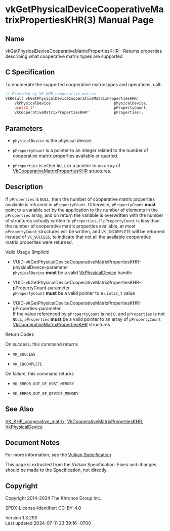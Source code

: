 # vkGetPhysicalDeviceCooperativeMatrixPropertiesKHR(3) Manual Page

## Name

vkGetPhysicalDeviceCooperativeMatrixPropertiesKHR - Returns properties
describing what cooperative matrix types are supported



## <a href="#_c_specification" class="anchor"></a>C Specification

To enumerate the supported cooperative matrix types and operations,
call:

``` c
// Provided by VK_KHR_cooperative_matrix
VkResult vkGetPhysicalDeviceCooperativeMatrixPropertiesKHR(
    VkPhysicalDevice                            physicalDevice,
    uint32_t*                                   pPropertyCount,
    VkCooperativeMatrixPropertiesKHR*           pProperties);
```

## <a href="#_parameters" class="anchor"></a>Parameters

- `physicalDevice` is the physical device.

- `pPropertyCount` is a pointer to an integer related to the number of
  cooperative matrix properties available or queried.

- `pProperties` is either `NULL` or a pointer to an array of
  [VkCooperativeMatrixPropertiesKHR](https://registry.khronos.org/vulkan/specs/1.3-extensions/man/html/VkCooperativeMatrixPropertiesKHR.html)
  structures.

## <a href="#_description" class="anchor"></a>Description

If `pProperties` is `NULL`, then the number of cooperative matrix
properties available is returned in `pPropertyCount`. Otherwise,
`pPropertyCount` **must** point to a variable set by the application to
the number of elements in the `pProperties` array, and on return the
variable is overwritten with the number of structures actually written
to `pProperties`. If `pPropertyCount` is less than the number of
cooperative matrix properties available, at most `pPropertyCount`
structures will be written, and `VK_INCOMPLETE` will be returned instead
of `VK_SUCCESS`, to indicate that not all the available cooperative
matrix properties were returned.

Valid Usage (Implicit)

- <a
  href="#VUID-vkGetPhysicalDeviceCooperativeMatrixPropertiesKHR-physicalDevice-parameter"
  id="VUID-vkGetPhysicalDeviceCooperativeMatrixPropertiesKHR-physicalDevice-parameter"></a>
  VUID-vkGetPhysicalDeviceCooperativeMatrixPropertiesKHR-physicalDevice-parameter  
  `physicalDevice` **must** be a valid
  [VkPhysicalDevice](https://registry.khronos.org/vulkan/specs/1.3-extensions/man/html/VkPhysicalDevice.html) handle

- <a
  href="#VUID-vkGetPhysicalDeviceCooperativeMatrixPropertiesKHR-pPropertyCount-parameter"
  id="VUID-vkGetPhysicalDeviceCooperativeMatrixPropertiesKHR-pPropertyCount-parameter"></a>
  VUID-vkGetPhysicalDeviceCooperativeMatrixPropertiesKHR-pPropertyCount-parameter  
  `pPropertyCount` **must** be a valid pointer to a `uint32_t` value

- <a
  href="#VUID-vkGetPhysicalDeviceCooperativeMatrixPropertiesKHR-pProperties-parameter"
  id="VUID-vkGetPhysicalDeviceCooperativeMatrixPropertiesKHR-pProperties-parameter"></a>
  VUID-vkGetPhysicalDeviceCooperativeMatrixPropertiesKHR-pProperties-parameter  
  If the value referenced by `pPropertyCount` is not `0`, and
  `pProperties` is not `NULL`, `pProperties` **must** be a valid pointer
  to an array of `pPropertyCount`
  [VkCooperativeMatrixPropertiesKHR](https://registry.khronos.org/vulkan/specs/1.3-extensions/man/html/VkCooperativeMatrixPropertiesKHR.html)
  structures

Return Codes

On success, this command returns  
- `VK_SUCCESS`

- `VK_INCOMPLETE`

On failure, this command returns  
- `VK_ERROR_OUT_OF_HOST_MEMORY`

- `VK_ERROR_OUT_OF_DEVICE_MEMORY`

## <a href="#_see_also" class="anchor"></a>See Also

[VK_KHR_cooperative_matrix](https://registry.khronos.org/vulkan/specs/1.3-extensions/man/html/VK_KHR_cooperative_matrix.html),
[VkCooperativeMatrixPropertiesKHR](https://registry.khronos.org/vulkan/specs/1.3-extensions/man/html/VkCooperativeMatrixPropertiesKHR.html),
[VkPhysicalDevice](https://registry.khronos.org/vulkan/specs/1.3-extensions/man/html/VkPhysicalDevice.html)

## <a href="#_document_notes" class="anchor"></a>Document Notes

For more information, see the <a
href="https://registry.khronos.org/vulkan/specs/1.3-extensions/html/vkspec.html#vkGetPhysicalDeviceCooperativeMatrixPropertiesKHR"
target="_blank" rel="noopener">Vulkan Specification</a>

This page is extracted from the Vulkan Specification. Fixes and changes
should be made to the Specification, not directly.

## <a href="#_copyright" class="anchor"></a>Copyright

Copyright 2014-2024 The Khronos Group Inc.

SPDX-License-Identifier: CC-BY-4.0

Version 1.3.290  
Last updated 2024-07-11 23:39:16 -0700
